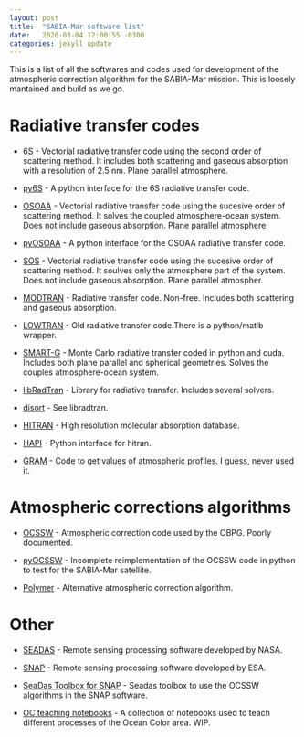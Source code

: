 ```yaml
---
layout: post
title:  "SABIA-Mar software list"
date:   2020-03-04 12:00:55 -0300
categories: jekyll update
---
```


This is a list of all the softwares and codes used for development of the atmospheric correction algorithm for the SABIA-Mar mission. This is loosely mantained and build as we go.

# Radiative transfer codes

 - [6S](http://6s.ltdri.org/index.html) - Vectorial radiative transfer code using the second order of scattering method. It includes both scattering and gaseous absorption with a resolution of 2.5 nm. Plane parallel atmosphere.

 - [py6S](https://github.com/robintw/Py6S) - A python interface for the 6S radiative transfer code.

 - [OSOAA](https://github.com/CNES/RadiativeTransferCode-OSOAA) - Vectorial radiative transfer code using the sucesive order of scattering method. It solves the coupled atmosphere-ocean system. Does not include gaseous absorption. Plane parallel atmosphere

 - [pyOSOAA](https://github.com/fnemina/pyOSOAA) - A python interface for the OSOAA radiative transfer code.

 - [SOS](https://github.com/CNES/RadiativeTransferCode-SOS) - Vectorial radiative transfer code using the sucesive order of scattering method. It soulves only the atmosphere part of the system. Does not include gaseous absorption. Plane parallel atmospher.

 - [MODTRAN](http://modtran.spectral.com/) - Radiative transfer code. Non-free. Includes both scattering and gaseous absorption.

 - [LOWTRAN](https://github.com/space-physics/lowtran) - Old radiative transfer code.There is a python/matlb wrapper.

 - [SMART-G](https://www.hygeos.com/smartg) - Monte Carlo radiative transfer coded in python and cuda. Includes both plane parallel and spherical geometries. Solves the couples atmosphere-ocean system.

 - [libRadTran](http://www.libradtran.org/doku.php) - Library for radiative transfer. Includes several solvers.

 - [disort](http://www.libradtran.org/doku.php) - See libradtran.

 - [HITRAN](https://hitran.org/) - High resolution molecular absorption database.

 - [HAPI](https://hitran.org/hapi/) - Python interface for hitran.

 - [GRAM](https://software.nasa.gov/software/MFS-32780-1) - Code to get values of atmospheric profiles. I guess, never used it.

 

# Atmospheric corrections algorithms

 - [OCSSW](https://oceancolor.gsfc.nasa.gov/docs/ocssw/) - Atmospheric correction code used by the OBPG. Poorly documented.

 - [pyOCSSW](https://github.com/fnemina/AtmosphericCorrection) - Incomplete reimplementation of the OCSSW code in python to test for the SABIA-Mar satellite.

 - [Polymer](https://www.hygeos.com/polymer) - Alternative atmospheric correction algorithm.

# Other

 - [SEADAS](https://seadas.gsfc.nasa.gov/) - Remote sensing processing software developed by NASA.

 - [SNAP](https://step.esa.int/main/toolboxes/snap/) - Remote sensing processing software developed by ESA.

 - [SeaDas Toolbox for SNAP](https://seadas.gsfc.nasa.gov/installers/snap-seadas-toolbox/) - Seadas toolbox to use the OCSSW algorithms in the SNAP software.

 - [OC teaching notebooks](https://github.com/fnemina/OC-Teaching-notebooks) - A collection of notebooks used to teach different processes of the Ocean Color area. WIP.
